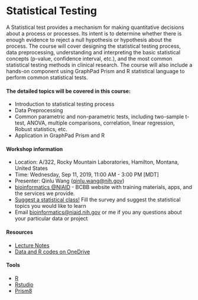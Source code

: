 # Statistical Testing
A Statistical test provides a mechanism for making quantitative decisions about a process or processes. Its intent is to determine whether there is enough evidence to reject a null hypothesis or hypothesis about the process.  The course will cover designing the statistical testing process, data preprocessing, understanding and interpreting the basic statistical concepts (p-value, confidence interval, etc.), and the most common statistical testing methods in clinical research. The course will also include a hands-on component using GraphPad Prism and R statistical language to perform common statistical tests. 

#### The detailed topics will be covered in this course: 
- Introduction to statistical testing process 
- Data Preprocessing 
- Common parametric and non-parametric tests, including two-sample t-test, ANOVA, multiple comparisons, correlation, linear regression, Robust statistics, etc. 
- Application in GraphPad Prism and R 

#### Workshop information
- Location: A/322, Rocky Mountain Laboratories, Hamilton, Montana, United States
- Time: Wednesday, Sep 11, 2019, 11:00 AM - 3:00 PM [MDT]
- Presenter: Qinlu Wang (qinlu.wang@nih.gov)
- [bioinformatics @NIAID](https://bioinformatics.niaid.nih.gov/) - BCBB website with training materials, apps, and the services we provide.
- [Suggest a statistical class!](https://www.surveymonkey.com/r/N5KXX78) Fill the survey and suggest the statistical topics you would like to learn
- Email bioinformatics@niaid.nih.gov or me if you any questions about your particular data or project

#### Resources
- [Lecture Notes](https://nih-my.sharepoint.com/:f:/g/personal/wangq13_nih_gov/EhOYZz8AZKRAs1xocmpPaKwBPh37tuPUpRkkFWoS_a1Kyw?e=csLNHv)
- [Data and R codes on OneDrive](https://nih-my.sharepoint.com/:f:/g/personal/wangq13_nih_gov/EhOYZz8AZKRAs1xocmpPaKwBPh37tuPUpRkkFWoS_a1Kyw?e=csLNHv)

#### Tools
- [R](https://cran.cnr.berkeley.edu/)
- [Rstudio](https://www.rstudio.com/products/rstudio/download/)
- [Prism8](http://inside.niaid.nih.gov/topic/IT/support/software/Pages/prism.aspx)

  
